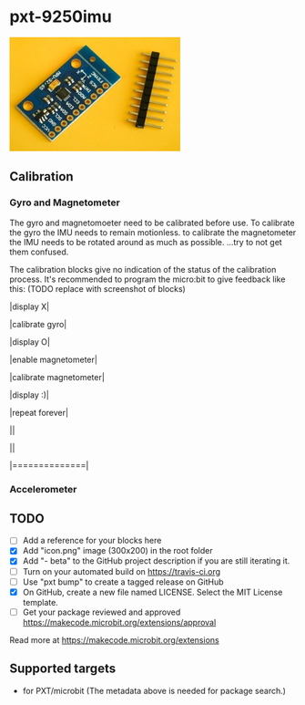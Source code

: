 # pxt-9250imu

![9250IMU](https://raw.githubusercontent.com/bezulin/pxt-9250IMU/master/icon.png)

## Calibration
### Gyro and Magnetometer
The gyro and magnetomoeter need to be calibrated before use.
To calibrate the gyro the IMU needs to remain motionless.
to calibrate the magnetometer the IMU needs to be rotated around as much as possible.
...try to not get them confused.

The calibration blocks give no indication of the status of the calibration process.
It's recommended to program the micro:bit to give feedback like this:
(TODO replace with screenshot of blocks)

|display X|

|calibrate gyro|

|display O|

|enable magnetometer|

|calibrate magnetometer|

|display :)|

|repeat forever|

||

||

|==============|

### Accelerometer



## TODO

- [ ] Add a reference for your blocks here
- [x] Add "icon.png" image (300x200) in the root folder
- [x] Add "- beta" to the GitHub project description if you are still iterating it.
- [ ] Turn on your automated build on https://travis-ci.org
- [ ] Use "pxt bump" to create a tagged release on GitHub
- [x] On GitHub, create a new file named LICENSE. Select the MIT License template.
- [ ] Get your package reviewed and approved https://makecode.microbit.org/extensions/approval

Read more at https://makecode.microbit.org/extensions







## Supported targets

* for PXT/microbit
(The metadata above is needed for package search.)

